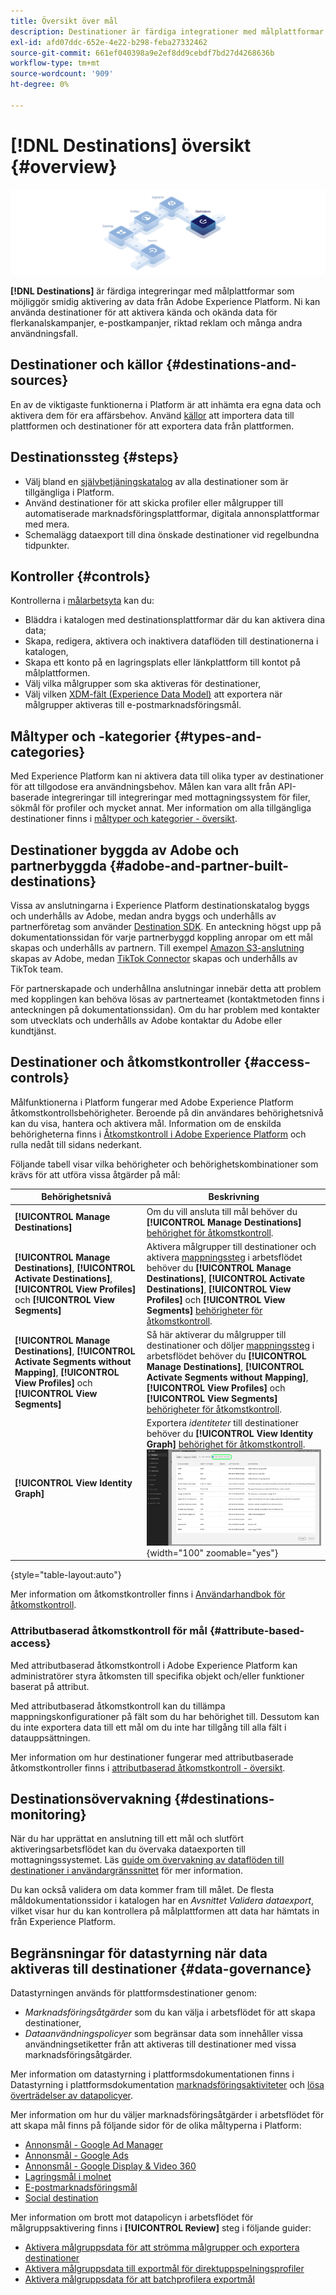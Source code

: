 ```yaml
---
title: Översikt över mål
description: Destinationer är färdiga integrationer med målplattformar som möjliggör smidig aktivering av data från Adobe Experience Platform. Ni kan använda Destinationer i Adobe Experience Platform för att aktivera kända och okända data för flerkanalskampanjer, e-postkampanjer, riktad reklam och många andra användningsfall.
exl-id: afd07ddc-652e-4e22-b298-feba27332462
source-git-commit: 661ef040398a9e2ef8dd9cebdf7bd27d4268636b
workflow-type: tm+mt
source-wordcount: '909'
ht-degree: 0%

---
```


# [!DNL Destinations] översikt {#overview}

![Översiktsbanderoll för destinationer](./assets/overview/destinations-overview-banner.png)

**[!DNL Destinations]** är färdiga integreringar med målplattformar som möjliggör smidig aktivering av data från Adobe Experience Platform. Ni kan använda destinationer för att aktivera kända och okända data för flerkanalskampanjer, e-postkampanjer, riktad reklam och många andra användningsfall.

<div id="recs-overview-body-1"></div>
<div id="recs-overview-body-2"></div>
<div id="recs-overview-body-3"></div>
<div id="recs-overview-body-4"></div>
<div id="recs-overview-body-5"></div>
<div id="recs-overview-body-6"></div>

## Destinationer och källor {#destinations-and-sources}

En av de viktigaste funktionerna i Platform är att inhämta era egna data och aktivera dem för era affärsbehov. Använd [källor](../sources/home.md) att importera data till plattformen och destinationer för att exportera data från plattformen.

## Destinationssteg {#steps}

* Välj bland en [självbetjäningskatalog](./catalog/overview.md) av alla destinationer som är tillgängliga i Platform.
* Använd destinationer för att skicka profiler eller målgrupper till automatiserade marknadsföringsplattformar, digitala annonsplattformar med mera.
* Schemalägg dataexport till dina önskade destinationer vid regelbundna tidpunkter.

## Kontroller {#controls}

Kontrollerna i [målarbetsyta](./ui/destinations-workspace.md) kan du:

* Bläddra i katalogen med destinationsplattformar där du kan aktivera dina data;
* Skapa, redigera, aktivera och inaktivera dataflöden till destinationerna i katalogen,
* Skapa ett konto på en lagringsplats eller länkplattform till kontot på målplattformen.
* Välj vilka målgrupper som ska aktiveras för destinationer,
* Välj vilken [XDM-fält (Experience Data Model)](../xdm/home.md) att exportera när målgrupper aktiveras till e-postmarknadsföringsmål.

## Måltyper och -kategorier {#types-and-categories}

Med Experience Platform kan ni aktivera data till olika typer av destinationer för att tillgodose era användningsbehov. Målen kan vara allt från API-baserade integreringar till integreringar med mottagningssystem för filer, sökmål för profiler och mycket annat. Mer information om alla tillgängliga destinationer finns i [måltyper och kategorier - översikt](./destination-types.md).

## Destinationer byggda av Adobe och partnerbyggda {#adobe-and-partner-built-destinations}

Vissa av anslutningarna i Experience Platform destinationskatalog byggs och underhålls av Adobe, medan andra byggs och underhålls av partnerföretag som använder [Destination SDK](/help/destinations/destination-sdk/overview.md). En anteckning högst upp på dokumentationssidan för varje partnerbyggd koppling anropar om ett mål skapas och underhålls av partnern. Till exempel [Amazon S3-anslutning](/help/destinations/catalog/cloud-storage/amazon-s3.md) skapas av Adobe, medan [TikTok Connector](/help/destinations/catalog/social/tiktok.md) skapas och underhålls av TikTok team.

För partnerskapade och underhållna anslutningar innebär detta att problem med kopplingen kan behöva lösas av partnerteamet (kontaktmetoden finns i anteckningen på dokumentationssidan). Om du har problem med kontakter som utvecklats och underhålls av Adobe kontaktar du Adobe eller kundtjänst.

## Destinationer och åtkomstkontroller {#access-controls}

Målfunktionerna i Platform fungerar med Adobe Experience Platform åtkomstkontrollsbehörigheter. Beroende på din användares behörighetsnivå kan du visa, hantera och aktivera mål. Information om de enskilda behörigheterna finns i [Åtkomstkontroll i Adobe Experience Platform](../access-control/home.md) och rulla nedåt till sidans nederkant.

Följande tabell visar vilka behörigheter och behörighetskombinationer som krävs för att utföra vissa åtgärder på mål:

| Behörighetsnivå | Beskrivning |
| ---- | ---- |
| **[!UICONTROL Manage Destinations]** | Om du vill ansluta till mål behöver du **[!UICONTROL Manage Destinations]** [behörighet för åtkomstkontroll](/help/access-control/home.md#permissions). |
| **[!UICONTROL Manage Destinations]**, **[!UICONTROL Activate Destinations]**, **[!UICONTROL View Profiles]** och **[!UICONTROL View Segments]** | Aktivera målgrupper till destinationer och aktivera [mappningssteg](ui/activate-batch-profile-destinations.md#mapping) i arbetsflödet behöver du **[!UICONTROL Manage Destinations]**, **[!UICONTROL Activate Destinations]**, **[!UICONTROL View Profiles]** och **[!UICONTROL View Segments]** [behörigheter för åtkomstkontroll](/help/access-control/home.md#permissions). |
| **[!UICONTROL Manage Destinations]**, **[!UICONTROL Activate Segments without Mapping]**, **[!UICONTROL View Profiles]** och **[!UICONTROL View Segments]** | Så här aktiverar du målgrupper till destinationer och döljer [mappningssteg](ui/activate-batch-profile-destinations.md#mapping) i arbetsflödet behöver du **[!UICONTROL Manage Destinations]**, **[!UICONTROL Activate Segments without Mapping]**, **[!UICONTROL View Profiles]** och **[!UICONTROL View Segments]** [behörigheter för åtkomstkontroll](/help/access-control/home.md#permissions). |
| **[!UICONTROL View Identity Graph]** | Exportera *identiteter* till destinationer behöver du **[!UICONTROL View Identity Graph]** [behörighet för åtkomstkontroll](/help/access-control/home.md#permissions). <br> ![Markera det identitetsnamnutrymme som är markerat i arbetsflödet för att aktivera målgrupper till mål.](/help/destinations/assets/overview/export-identities-to-destination.png "Markera det identitetsnamnutrymme som är markerat i arbetsflödet för att aktivera målgrupper till mål."){width="100" zoomable="yes"} |

{style="table-layout:auto"}

Mer information om åtkomstkontroller finns i [Användarhandbok för åtkomstkontroll](../access-control/ui/overview.md).

### Attributbaserad åtkomstkontroll för mål {#attribute-based-access}

Med attributbaserad åtkomstkontroll i Adobe Experience Platform kan administratörer styra åtkomsten till specifika objekt och/eller funktioner baserat på attribut.

Med attributbaserad åtkomstkontroll kan du tillämpa mappningskonfigurationer på fält som du har behörighet till. Dessutom kan du inte exportera data till ett mål om du inte har tillgång till alla fält i datauppsättningen.

Mer information om hur destinationer fungerar med attributbaserade åtkomstkontroller finns i [attributbaserad åtkomstkontroll - översikt](../access-control/abac/overview.md#destinations).

## Destinationsövervakning {#destinations-monitoring}

När du har upprättat en anslutning till ett mål och slutfört aktiveringsarbetsflödet kan du övervaka dataexporten till mottagningssystemet. Läs [guide om övervakning av dataflöden till destinationer i användargränssnittet](/help/dataflows/ui/monitor-destinations.md) för mer information.

Du kan också validera om data kommer fram till målet. De flesta måldokumentationssidor i katalogen har en *Avsnittet Validera dataexport*, vilket visar hur du kan kontrollera på målplattformen att data har hämtats in från Experience Platform.

## Begränsningar för datastyrning när data aktiveras till destinationer {#data-governance}

Datastyrningen används för plattformsdestinationer genom:

* *Marknadsföringsåtgärder* som du kan välja i arbetsflödet för att skapa destinationer,
* *Dataanvändningspolicyer* som begränsar data som innehåller vissa användningsetiketter från att aktiveras till destinationer med vissa marknadsföringsåtgärder.

Mer information om datastyrning i plattformsdokumentationen finns i Datastyrning i plattformsdokumentation [marknadsföringsaktiviteter](../data-governance/policies/overview.md) och [lösa överträdelser av datapolicyer](../data-governance/enforcement/auto-enforcement.md).

Mer information om hur du väljer marknadsföringsåtgärder i arbetsflödet för att skapa mål finns på följande sidor för de olika måltyperna i Platform:

* [Annonsmål - Google Ad Manager](./catalog/advertising/google-ad-manager.md)
* [Annonsmål - Google Ads](./catalog/advertising/google-ads-destination.md)
* [Annonsmål - Google Display &amp; Video 360](./catalog/advertising/google-dv360.md)
* [Lagringsmål i molnet](./catalog/cloud-storage/overview.md)
* [E-postmarknadsföringsmål](./catalog/email-marketing/overview.md)
* [Social destination](./catalog/social/overview.md)

Mer information om brott mot datapolicyn i arbetsflödet för målgruppsaktivering finns i **[!UICONTROL Review]** steg i följande guider:

* [Aktivera målgruppsdata för att strömma målgrupper och exportera destinationer](./ui/activate-segment-streaming-destinations.md#review)
* [Aktivera målgruppsdata till exportmål för direktuppspelningsprofiler](./ui/activate-streaming-profile-destinations.md#review)
* [Aktivera målgruppsdata för att batchprofilera exportmål](./ui/activate-batch-profile-destinations.md#review)
